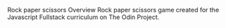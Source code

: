 Rock paper scissors
Overview
Rock paper scissors game created for the Javascript Fullstack curriculum on The Odin Project.